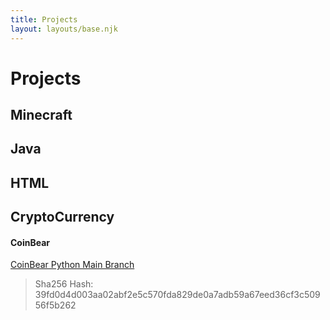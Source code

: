 ```yaml
---
title: Projects
layout: layouts/base.njk
---
```


# Projects


## Minecraft

## Java

## HTML

## CryptoCurrency

#### CoinBear
<a href="https://github.com/nolant108/CoinBear-Python-Version-/archive/main.zip" download>CoinBear Python Main Branch</a>

> Sha256 Hash: 
> 39fd0d4d003aa02abf2e5c570fda829de0a7adb59a67eed36cf3c50956f5b262